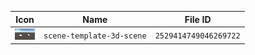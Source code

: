 | Icon | Name | File ID |
| ---  | ---  | ---     |
| ![](scene-template-3d-scene.png) | `scene-template-3d-scene` | `2529414749046269722` |
